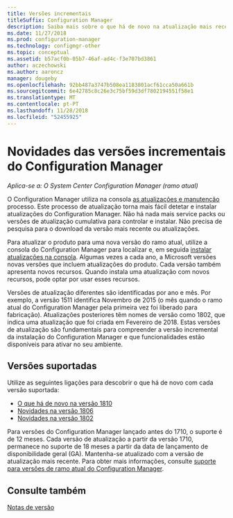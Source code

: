 ```yaml
---
title: Versões incrementais
titleSuffix: Configuration Manager
description: Saiba mais sobre o que há de novo na atualização mais recente para o Configuration Manager.
ms.date: 11/27/2018
ms.prod: configuration-manager
ms.technology: configmgr-other
ms.topic: conceptual
ms.assetid: b57acf0b-05b7-46af-ad4c-f3e707bd3861
author: aczechowski
ms.author: aaroncz
manager: dougeby
ms.openlocfilehash: 92bb487a3747b508ea1183801acf61cca50a661b
ms.sourcegitcommit: 6e42785c8c26e3c75bf59d3df7802194551f58e1
ms.translationtype: MT
ms.contentlocale: pt-PT
ms.lasthandoff: 11/28/2018
ms.locfileid: "52455925"
---
```

# <a name="whats-new-in-configuration-manager-incremental-versions"></a>Novidades das versões incrementais do Configuration Manager

*Aplica-se a: O System Center Configuration Manager (ramo atual)*

 O Configuration Manager utiliza na consola [as atualizações e manutenção](/sccm/core/servers/manage/updates) processo. Este processo de atualização torna mais fácil detetar e instalar atualizações do Configuration Manager. Não há nada mais service packs ou versões de atualização cumulativa para controlar e instalar. Não precisa de pesquisa para o download da versão mais recente ou atualizações.

 Para atualizar o produto para uma nova versão do ramo atual, utilize a consola do Configuration Manager para localizar e, em seguida [instalar atualizações na consola](/sccm/core/servers/manage/install-in-console-updates). Algumas vezes a cada ano, a Microsoft versões novas versões que incluem atualizações do produto. Cada versão também apresenta novos recursos. Quando instala uma atualização com novos recursos, pode optar por usar esses recursos. 

 Versões de atualização diferentes são identificadas por ano e mês. Por exemplo, a versão 1511 identifica Novembro de 2015 (o mês quando o ramo atual do Configuration Manager pela primeira vez foi liberado para fabricação). Atualizações posteriores têm nomes de versão como 1802, que indica uma atualização que foi criada em Fevereiro de 2018. Estas versões de atualização são fundamentais para compreender a versão incremental da instalação do Configuration Manager e que funcionalidades estão disponíveis para ativar no seu ambiente.



## <a name="supported-versions"></a>Versões suportadas
 Utilize as seguintes ligações para descobrir o que há de novo com cada versão suportada:
  - [O que há de novo na versão 1810](/sccm/core/plan-design/changes/whats-new-in-version-1810)
  - [Novidades na versão 1806](/sccm/core/plan-design/changes/whats-new-in-version-1806)  
  - [Novidades na versão 1802](/sccm/core/plan-design/changes/whats-new-in-version-1802)


Para versões do Configuration Manager lançado antes do 1710, o suporte é de 12 meses. Cada versão de atualização a partir da versão 1710, permanece no suporte de 18 meses a partir da data de lançamento de disponibilidade geral (GA).  Mantenha-se atualizado com a versão de atualização mais recente. Para obter mais informações, consulte [suporte para versões de ramo atual do Configuration Manager](/sccm/core/servers/manage/current-branch-versions-supported).  


## <a name="see-also"></a>Consulte também
[Notas de versão](/sccm/core/servers/deploy/install/release-notes)
